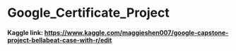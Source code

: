 # Google_Certificate_Project

#### Kaggle link: https://www.kaggle.com/maggieshen007/google-capstone-project-bellabeat-case-with-r/edit
